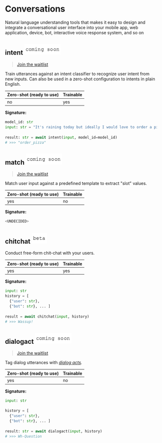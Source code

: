 # Conversations

Natural language understanding tools that makes it easy to design and integrate a conversational user interface into your mobile app, web application, device, bot, interactive voice response system, and so on

## intent ![coming-soon](../.gitbook/assets/coming-soon-text%20%281%29.png)

> [Join the waitlist](https://roadmap.whitehead.ai/15)

Train utterances against an intent classifier to recognize user intent from new inputs. Can also be used in a zero-shot configuration to intents in plain English.

| Zero-shot \(ready to use\) | Trainable |
| :--- | :--- |
| no | yes |

**Signature:**

```python
model_id: str
input: str = "It's raining today but ideally I would love to order a pizza"

result: str = await intent(input, model_id=model_id)
# >>> "order_pizza"
```

## match ![coming-soon](../.gitbook/assets/coming-soon-text%20%281%29.png)

> [Join the waitlist](https://roadmap.whitehead.ai/14)

Match user input against a predefined template to extract "slot" values.

| Zero-shot \(ready to use\) | Trainable |
| :--- | :--- |
| yes | no |

**Signature:**

```python
<UNDECIDED>
```

## chitchat ![beta](../.gitbook/assets/beta-text%20%281%29.png)

Conduct free-form chit-chat with your users.

| Zero-shot \(ready to use\) | Trainable |
| :--- | :--- |
| yes | yes |

**Signature:**

```python
input: str
history = [
  {"user": str},
  {"bot": str}, ... ]

result = await chitchat(input, history)
# >>> Wassup!
```

## dialogact ![coming-soon](../.gitbook/assets/coming-soon-text%20%281%29.png)

> [Join the waitlist](https://roadmap.whitehead.ai/13)

Tag dialog utterances with [_dialog acts_](https://en.wikipedia.org/wiki/Dialog_act)_._

| Zero-shot \(ready to use\) | Trainable |
| :--- | :--- |
| yes | no |

**Signature:**

```python
input: str

history = [
  {"user": str},
  {"bot": str}, ... ]

result: str = await dialogact(input, history)
# >>> Wh-Question
```

